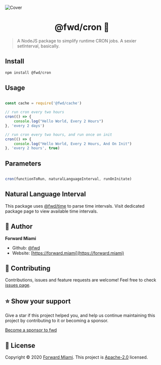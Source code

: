 ![Cover](https://raw.githubusercontent.com/fwd/cron/master/.github/cover.png)

<h1 align="center">@fwd/cron 💾</h1>

> A NodeJS package to simplify runtime CRON jobs. A sexier setInterval, basically.

## Install

```sh
npm install @fwd/cron
```

## Usage

```js

const cache = require('@fwd/cache')

// run cron every two hours
cron(() => {
	console.log("Hello World, Every 2 Hours")
}, 'every 2 days')

// run cron every two hours, and run once on init
cron(() => {
	console.log("Hello World, Every 2 Hours, And On Init")
}, 'every 2 hours', true)

```

## Parameters

```js

cron(functionToRun, naturalLanguageInterval, runOnInitate)

````

## Natural Language Interval

This package uses [@fwd/time](https://github.com/fwd/time) to parse time intervals. Visit dedicated package page to view available time intervals. 


## 👤 Author

**Forward Miami**

* Github: [@fwd](https://github.com/fwd)
* Website: [https://forward.miami](https://forward.miami)

## 🤝 Contributing

Contributions, issues and feature requests are welcome! Feel free to check [issues page](https://github.com/fwd/cron/issues).

## ⭐️ Show your support

Give a star if this project helped you, and help us continue maintaining this project by contributing to it or becoming a sponsor.

[Become a sponsor to fwd](https://github.com/sponsors/fwd)

## 📝 License

Copyright © 2020 [Forward Miami](https://forward.miami). This project is [Apache-2.0](https://spdx.org/licenses/Apache-2.0.html) licensed.